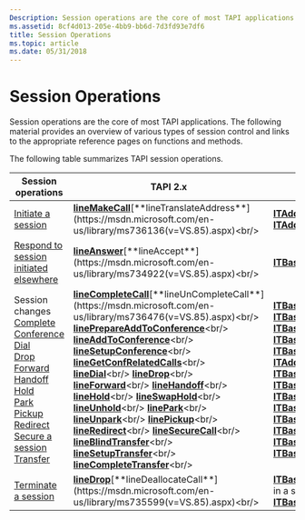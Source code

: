 ```yaml
---
Description: Session operations are the core of most TAPI applications. The following material provides an overview of various types of session control and links to the appropriate reference pages on functions and methods.
ms.assetid: 8cf4d013-205e-4bb9-bb6d-7d3fd93e7df6
title: Session Operations
ms.topic: article
ms.date: 05/31/2018
---
```


# Session Operations

Session operations are the core of most TAPI applications. The following material provides an overview of various types of session control and links to the appropriate reference pages on functions and methods.

The following table summarizes TAPI session operations.



| Session operations                                                                                                                                                                                                                                                                                                                                                                                                                                                                                     | TAPI 2.x                                                                                                                                                                                                                                                                                                                                                                                                                                                                                                                                                                                                                                                                                                                                                                                                                                                                                                                                                                                                                                                                                                                                                                                                                                                                                                                   | TAPI 3.x                                                                                                                                                                                                                                                                                                                                                                                                                                                                                                                                                                                                                                                                                                                                                                                                                                                                                                                                                                                                                                                                                                                                                                                                                                             |
|--------------------------------------------------------------------------------------------------------------------------------------------------------------------------------------------------------------------------------------------------------------------------------------------------------------------------------------------------------------------------------------------------------------------------------------------------------------------------------------------------------|----------------------------------------------------------------------------------------------------------------------------------------------------------------------------------------------------------------------------------------------------------------------------------------------------------------------------------------------------------------------------------------------------------------------------------------------------------------------------------------------------------------------------------------------------------------------------------------------------------------------------------------------------------------------------------------------------------------------------------------------------------------------------------------------------------------------------------------------------------------------------------------------------------------------------------------------------------------------------------------------------------------------------------------------------------------------------------------------------------------------------------------------------------------------------------------------------------------------------------------------------------------------------------------------------------------------------|------------------------------------------------------------------------------------------------------------------------------------------------------------------------------------------------------------------------------------------------------------------------------------------------------------------------------------------------------------------------------------------------------------------------------------------------------------------------------------------------------------------------------------------------------------------------------------------------------------------------------------------------------------------------------------------------------------------------------------------------------------------------------------------------------------------------------------------------------------------------------------------------------------------------------------------------------------------------------------------------------------------------------------------------------------------------------------------------------------------------------------------------------------------------------------------------------------------------------------------------------|
| [Initiate a session](initiate-a-session-ovr.md)                                                                                                                                                                                                                                                                                                                                                                                                                                                       | [**lineMakeCall**](https://msdn.microsoft.com/en-us/library/ms735988(v=VS.85).aspx)[**lineTranslateAddress**](https://msdn.microsoft.com/en-us/library/ms736136(v=VS.85).aspx)<br/>                                                                                                                                                                                                                                                                                                                                                                                                                                                                                                                                                                                                                                                                                                                                                                                                                                                                                                                                                                                                                                                                                                                                                                                                      | [**ITAddress::CreateCall**](/windows/desktop/api/tapi3if/nf-tapi3if-itaddress-createcall)[**ITAddressTranslation**](/windows/desktop/api/tapi3if/nn-tapi3if-itaddresstranslation)<br/> [**ITAddressTranslationInfo**](/windows/desktop/api/tapi3if/nn-tapi3if-itaddresstranslationinfo)<br/>                                                                                                                                                                                                                                                                                                                                                                                                                                                                                                                                                                                                                                                                                                                                                                                                                                                                                                                                                                                                                                                         |
| [Respond to session initiated elsewhere](respond-to-session-initiated-elsewhere-ovr.md)                                                                                                                                                                                                                                                                                                                                                                                                               | [**lineAnswer**](https://msdn.microsoft.com/en-us/library/ms735502(v=VS.85).aspx)[**lineAccept**](https://msdn.microsoft.com/en-us/library/ms734922(v=VS.85).aspx)<br/>                                                                                                                                                                                                                                                                                                                                                                                                                                                                                                                                                                                                                                                                                                                                                                                                                                                                                                                                                                                                                                                                                                                                                                                                                              | [**ITBasicCallControl::Answer**](/windows/desktop/api/tapi3if/nf-tapi3if-itbasiccallcontrol-answer)                                                                                                                                                                                                                                                                                                                                                                                                                                                                                                                                                                                                                                                                                                                                                                                                                                                                                                                                                                                                                                                                                                                                                                                      |
| Session changes [Complete](complete-a-session-ovr.md)<br/> [Conference](conference-ovr.md)<br/> [Dial](dial-ovr.md)<br/> [Drop](drop-ovr.md)<br/> [Forward](forward-ovr.md)<br/> [Handoff](handoffs-ovr.md)<br/> [Hold](hold-ovr.md)<br/> [Park](park-ovr.md)<br/> [Pickup](pickup-ovr.md)<br/> [Redirect](redirect-ovr.md)<br/> [Secure a session](secure-a-session-ovr.md)<br/> [Transfer](transfer-ovr.md)<br/> | [**lineCompleteCall**](https://msdn.microsoft.com/en-us/library/ms735576(v=VS.85).aspx)[**lineUnCompleteCall**](https://msdn.microsoft.com/en-us/library/ms736476(v=VS.85).aspx)<br/> [**linePrepareAddToConference**](https://msdn.microsoft.com/en-us/library/ms736012(v=VS.85).aspx)<br/> [**lineAddToConference**](https://msdn.microsoft.com/en-us/library/ms734943(v=VS.85).aspx)<br/> [**lineSetupConference**](https://msdn.microsoft.com/en-us/library/ms736113(v=VS.85).aspx)<br/> [**lineGetConfRelatedCalls**](https://msdn.microsoft.com/en-us/library/ms735728(v=VS.85).aspx)<br/> [**lineDial**](https://msdn.microsoft.com/en-us/library/ms735612(v=VS.85).aspx)<br/> [**lineDrop**](https://msdn.microsoft.com/en-us/library/ms735626(v=VS.85).aspx)<br/> [**lineForward**](https://msdn.microsoft.com/en-us/library/ms735640(v=VS.85).aspx)<br/> [**lineHandoff**](https://msdn.microsoft.com/en-us/library/ms735980(v=VS.85).aspx)<br/> [**lineHold**](https://msdn.microsoft.com/en-us/library/ms735981(v=VS.85).aspx)<br/> [**lineSwapHold**](https://msdn.microsoft.com/en-us/library/ms736121(v=VS.85).aspx)<br/> [**lineUnhold**](https://msdn.microsoft.com/en-us/library/ms736477(v=VS.85).aspx)<br/> [**linePark**](https://msdn.microsoft.com/en-us/library/ms736007(v=VS.85).aspx)<br/> [**lineUnpark**](https://msdn.microsoft.com/en-us/library/ms736480(v=VS.85).aspx)<br/> [**linePickup**](https://msdn.microsoft.com/en-us/library/ms736009(v=VS.85).aspx)<br/> [**lineRedirect**](https://msdn.microsoft.com/en-us/library/ms736042(v=VS.85).aspx)<br/> [**lineSecureCall**](https://msdn.microsoft.com/en-us/library/ms736065(v=VS.85).aspx)<br/> [**lineBlindTransfer**](https://msdn.microsoft.com/en-us/library/ms735509(v=VS.85).aspx)<br/> [**lineSetupTransfer**](https://msdn.microsoft.com/en-us/library/ms736115(v=VS.85).aspx)<br/> [**lineCompleteTransfer**](https://msdn.microsoft.com/en-us/library/ms735578(v=VS.85).aspx)<br/> | [**ITBasicCallControl::Connect**](/windows/desktop/api/tapi3if/nf-tapi3if-itbasiccallcontrol-connect)[**ITBasicCallControl::Disconnect**](/windows/desktop/api/tapi3if/nf-tapi3if-itbasiccallcontrol-disconnect)<br/> [**ITBasicCallControl::Conference**](/windows/desktop/api/tapi3if/nf-tapi3if-itbasiccallcontrol-conference)<br/> [**ITBasicCallControl::RemoveFromConference**](/windows/desktop/api/tapi3if/nf-tapi3if-itbasiccallcontrol-removefromconference)<br/> [**ITBasicCallControl::Finish**](/windows/desktop/api/tapi3if/nf-tapi3if-itbasiccallcontrol-finish)<br/> [**ITBasicCallControl::Dial**](/windows/desktop/api/tapi3if/nf-tapi3if-itbasiccallcontrol-dial)<br/> [**ITAddress::Forward**](/windows/desktop/api/tapi3if/nf-tapi3if-itaddress-forward)<br/> [**ITBasicCallControl::HandoffDirect**](/windows/desktop/api/tapi3if/nf-tapi3if-itbasiccallcontrol-handoffdirect)<br/> [**ITBasicCallControl::HandoffInDirect**](/windows/desktop/api/tapi3if/nf-tapi3if-itbasiccallcontrol-handoffindirect)<br/> [**ITBasicCallControl::Hold**](/windows/desktop/api/tapi3if/nf-tapi3if-itbasiccallcontrol-hold)<br/> [**ITBasicCallControl::ParkDirect**](/windows/desktop/api/tapi3if/nf-tapi3if-itbasiccallcontrol-parkdirect)<br/> [**ITBasicCallControl::ParkInDirect**](/windows/desktop/api/tapi3if/nf-tapi3if-itbasiccallcontrol-parkindirect)<br/> [**ITBasicCallControl::Pickup**](/windows/desktop/api/tapi3if/nf-tapi3if-itbasiccallcontrol-pickup)<br/> [**ITBasicCallControl::Transfer**](/windows/desktop/api/tapi3if/nf-tapi3if-itbasiccallcontrol-transfer)<br/> [**ITBasicCallControl::BlindTransfer**](/windows/desktop/api/tapi3if/nf-tapi3if-itbasiccallcontrol-blindtransfer)<br/> |
| [Terminate a session](terminate-a-session-ovr.md)                                                                                                                                                                                                                                                                                                                                                                                                                                                     | [**lineDrop**](https://msdn.microsoft.com/en-us/library/ms735626(v=VS.85).aspx)[**lineDeallocateCall**](https://msdn.microsoft.com/en-us/library/ms735599(v=VS.85).aspx)<br/>                                                                                                                                                                                                                                                                                                                                                                                                                                                                                                                                                                                                                                                                                                                                                                                                                                                                                                                                                                                                                                                                                                                                                                                                                  | [**ITBasicCallControl::Disconnect**](/windows/desktop/api/tapi3if/nf-tapi3if-itbasiccallcontrol-disconnect)Release interfaces involved in a session, usually at least **ITCall**, [**ITCallInfo**](/windows/desktop/api/tapi3if/nn-tapi3if-itcallinfo), and [**ITBasicCallControl**](/windows/desktop/api/tapi3if/nn-tapi3if-itbasiccallcontrol).<br/>                                                                                                                                                                                                                                                                                                                                                                                                                                                                                                                                                                                                                                                                                                                                                                                                                                                                                                                                                                                                     |



 

 

 




